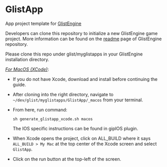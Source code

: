 # GlistApp

App project template for [GlistEngine](https://github.com/GlistEngine/GlistEngine)

Developers can clone this repository to initialize a new GlistEngine game project. More information can be found on the [readme](https://github.com/GlistEngine/GlistEngine/blob/main/README.md) page of GlistEngine repository.

Please clone this repo under glist/myglistapps in your GlistEngine installation directory.

<u>_For MacOS (XCode)_</u>:

- If you do not have Xcode, download and install before continuing the guide.

- After cloning into the right directory, navigate to `~/dev/glist/myglistapps/GlistApp/_macos` from your terminal.

- From here, run command:

  `sh generate_glistapp_xcode.sh macos`
  
  The IOS specific instructions can be found in gipIOS plugin. 

- When Xcode opens the project, click on ALL_BUILD where it says `ALL_BUILD > My Mac` at the top center of the Xcode screen and select `GlistApp`.

- Click on the run button at the top-left of the screen.
